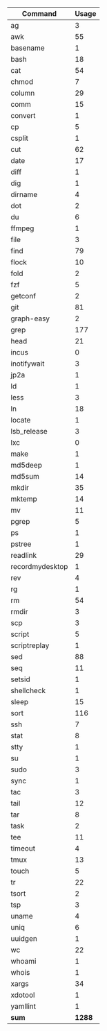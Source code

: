 | Command          | Usage     |
| ---              | ---       |
| ag               | 3         |
| awk              | 55        |
| basename         | 1         |
| bash             | 18        |
| cat              | 54        |
| chmod            | 7         |
| column           | 29        |
| comm             | 15        |
| convert          | 1         |
| cp               | 5         |
| csplit           | 1         |
| cut              | 62        |
| date             | 17        |
| diff             | 1         |
| dig              | 1         |
| dirname          | 4         |
| dot              | 2         |
| du               | 6         |
| ffmpeg           | 1         |
| file             | 3         |
| find             | 79        |
| flock            | 10        |
| fold             | 2         |
| fzf              | 5         |
| getconf          | 2         |
| git              | 81        |
| graph-easy       | 2         |
| grep             | 177       |
| head             | 21        |
| incus            | 0         |
| inotifywait      | 3         |
| jp2a             | 1         |
| ld               | 1         |
| less             | 3         |
| ln               | 18        |
| locate           | 1         |
| lsb_release      | 3         |
| lxc              | 0         |
| make             | 1         |
| md5deep          | 1         |
| md5sum           | 14        |
| mkdir            | 35        |
| mktemp           | 14        |
| mv               | 11        |
| pgrep            | 5         |
| ps               | 1         |
| pstree           | 1         |
| readlink         | 29        |
| recordmydesktop  | 1         |
| rev              | 4         |
| rg               | 1         |
| rm               | 54        |
| rmdir            | 3         |
| scp              | 3         |
| script           | 5         |
| scriptreplay     | 1         |
| sed              | 88        |
| seq              | 11        |
| setsid           | 1         |
| shellcheck       | 1         |
| sleep            | 15        |
| sort             | 116       |
| ssh              | 7         |
| stat             | 8         |
| stty             | 1         |
| su               | 1         |
| sudo             | 3         |
| sync             | 1         |
| tac              | 3         |
| tail             | 12        |
| tar              | 8         |
| task             | 2         |
| tee              | 11        |
| timeout          | 4         |
| tmux             | 13        |
| touch            | 5         |
| tr               | 22        |
| tsort            | 2         |
| tsp              | 3         |
| uname            | 4         |
| uniq             | 6         |
| uuidgen          | 1         |
| wc               | 22        |
| whoami           | 1         |
| whois            | 1         |
| xargs            | 34        |
| xdotool          | 1         |
| yamllint         | 1         |
| __sum__          | __1288__  |
